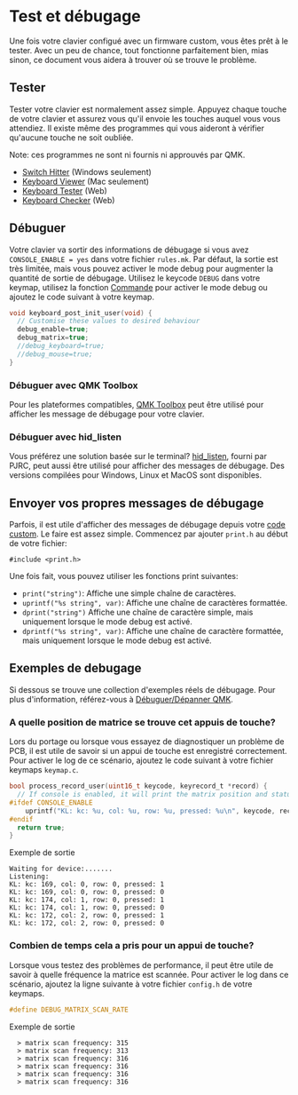 # Test et débugage

Une fois votre clavier configué avec un firmware custom, vous êtes prêt à le tester. Avec un peu de chance, tout fonctionne parfaitement bien, mias sinon, ce document vous aidera à trouver où se trouve le problème.

## Tester

Tester votre clavier est normalement assez simple. Appuyez chaque touche de votre clavier et assurez vous qu'il envoie les touches auquel vous vous attendiez. Il existe même des programmes qui vous aideront à vérifier qu'aucune touche ne soit oubliée.

Note: ces programmes ne sont ni fournis ni approuvés par QMK.

* [Switch Hitter](https://elitekeyboards.com/switchhitter.php) (Windows seulement)
* [Keyboard Viewer](https://www.imore.com/how-use-keyboard-viewer-your-mac) (Mac seulement)
* [Keyboard Tester](http://www.keyboardtester.com) (Web)
* [Keyboard Checker](http://keyboardchecker.com) (Web)

## Débuguer

Votre clavier va sortir des informations de débugage si vous avez `CONSOLE_ENABLE = yes` dans votre fichier `rules.mk`. Par défaut, la sortie est très limitée, mais vous pouvez activer le mode debug pour augmenter la quantité de sortie de débugage. Utilisez le keycode `DEBUG` dans votre keymap, utilisez la fonction [Commande](feature_command.md) pour activer le mode debug ou ajoutez le code suivant à votre keymap.

```c
void keyboard_post_init_user(void) {
  // Customise these values to desired behaviour
  debug_enable=true;
  debug_matrix=true;
  //debug_keyboard=true;
  //debug_mouse=true;
}
```

### Débuguer avec QMK Toolbox

Pour les plateformes compatibles, [QMK Toolbox](https://github.com/qmk/qmk_toolbox) peut être utilisé pour afficher les message de débugage pour votre clavier.

### Débuguer avec hid_listen

Vous préférez une solution basée sur le terminal? [hid_listen](https://www.pjrc.com/teensy/hid_listen.html), fourni par PJRC, peut aussi être utilisé pour afficher des messages de débugage. Des versions compilées pour Windows, Linux et MacOS sont disponibles.

<!-- FIXME: Describe the debugging messages here. -->

## Envoyer vos propres messages de débugage

Parfois, il est utile d'afficher des messages de débugage depuis votre [code custom](custom_quantum_functions.md). Le faire est assez simple. Commencez par ajouter `print.h` au début de votre fichier:

    #include <print.h>

Une fois fait, vous pouvez utiliser les fonctions print suivantes:

* `print("string")`: Affiche une simple chaîne de caractères.
* `uprintf("%s string", var)`: Affiche une chaîne de caractères formattée.
* `dprint("string")` Affiche une chaîne de caractère simple, mais uniquement lorsque le mode debug est activé.
* `dprintf("%s string", var)`: Affiche une chaîne de caractère formattée, mais uniquement lorsque le mode debug est activé.

## Exemples de debugage

Si dessous se trouve une collection d'exemples réels de débugage. Pour plus d'information, référez-vous à [Débuguer/Dépanner QMK](faq_debug.md).

### A quelle position de matrice se trouve cet appuis de touche?

Lors du portage ou lorsque vous essayez de diagnostiquer un problème de PCB, il est utile de savoir si un appui de touche est enregistré correctement. Pour activer le log de ce scénario, ajoutez le code suivant à votre fichier keymaps `keymap.c`.

```c
bool process_record_user(uint16_t keycode, keyrecord_t *record) {
  // If console is enabled, it will print the matrix position and status of each key pressed
#ifdef CONSOLE_ENABLE
    uprintf("KL: kc: %u, col: %u, row: %u, pressed: %u\n", keycode, record->event.key.col, record->event.key.row, record->event.pressed);
#endif
  return true;
}
```

Exemple de sortie

```text
Waiting for device:.......
Listening:
KL: kc: 169, col: 0, row: 0, pressed: 1
KL: kc: 169, col: 0, row: 0, pressed: 0
KL: kc: 174, col: 1, row: 0, pressed: 1
KL: kc: 174, col: 1, row: 0, pressed: 0
KL: kc: 172, col: 2, row: 0, pressed: 1
KL: kc: 172, col: 2, row: 0, pressed: 0
```

### Combien de temps cela a pris pour un appui de touche?

Lorsque vous testez des problèmes de performance, il peut être utile de savoir à quelle fréquence la matrice est scannée. Pour activer le log dans ce scénario, ajoutez la ligne suivante à votre fichier `config.h` de votre keymaps.

```c
#define DEBUG_MATRIX_SCAN_RATE
```

Exemple de sortie

```text
  > matrix scan frequency: 315
  > matrix scan frequency: 313
  > matrix scan frequency: 316
  > matrix scan frequency: 316
  > matrix scan frequency: 316
  > matrix scan frequency: 316
```
